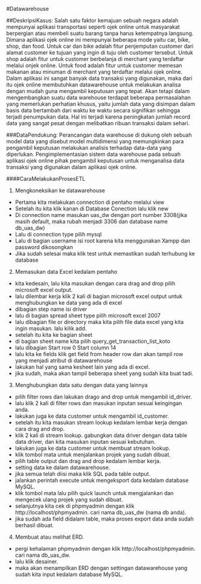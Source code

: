 #Datawarehouse

##DeskripsiKasus:
Salah satu faktor kemajuan sebuah negara adalah mempunyai aplikasi transportasi seperti ojek online untuk masyarakat berpergian atau membeli suatu barang tanpa harus ketempatnya langsung.
Dimana aplikasi ojek online ini mempunyai beberapa mode yaitu car, bike, shop, dan food.
Untuk car dan bike adalah fitur penjemputan customer dari alamat customer ke tujuan yang ingin di tuju oleh customer tersebut.
Untuk shop adalah fitur untuk customer berbelanja di merchant yang terdaftar melalui onjek online.
Untuk food adalah fitur untuk customer memesan makanan atau minuman di merchant yang terdaftar melalui ojek online.
Dalam aplikasi ini sangat banyak data transaksi yang digunakan, maka dari itu ojek online membutuhkan datawarehouse untuk melakukan analisa dengan mudah guna mengambil keputusan yang tepat.
Akan tetapi dalam mengembangkan suatu data warehouse terdapat beberapa permasalahan yang memerlukan perhatian khusus, 
yaitu jumlah data yang disimpan dalam basis data bertambah dari waktu ke waktu secara signifikan sehingga terjadi penumpukan data. 
Hal ini terjadi karena peningkatan jumlah record data yang sangat pesat dengan melibatkan ribuan transaksi dalam sehari.

###DataPendukung:
Perancangan data warehouse di dukung oleh sebuah model data yang disebut model multidimensi yang memungkinkan para pengambil keputusan melakukan analisis terhadap data-data yang diperlukan. 
Pengimplementasian sistem data warehouse pada sebuah aplikasi ojek online pihak pengambil keputusan untuk menganalisa data transaksi yang digunakan dalam aplikasi ojek online.

####CaraMelakukanProsesETL
1. Mengkoneksikan ke datawarehouse
- Pertama kita melakukan connection di pentaho melalui view
- Setelah itu kita klik kanan di Database Conection lalu klik new
- Di connection name masukan uas_dw dengan port number 3308(jika masih default, maka rubah menjadi 3306 dan database name db_uas_dw)
- Lalu di connection type pilih mysql
- Lalu di bagian username isi root karena kita menggunakan Xampp dan password dikosongkan
- Jika sudah selesai maka klik test untuk memastikan sudah terhubung ke database

2. Memasukan data Excel kedalam pentaho
- kita kedesain, lalu kita masukan dengan cara drag and drop pilih microsoft excel output.
- lalu dilembar kerja klik 2 kali di bagian microsoft excel output untuk menghubungkan ke data yang ada di excel
- dibagian step name isi driver
- lalu di bagian spread sheet type pilih microsoft excel 2007
- lalu dibagian file or directory maka kita pilih file data excel yang kita ingin masukan. lalu kilik add.
- setelah itu kita ke bagian sheet
- di bagian sheet name kita pilih query_get_transaction_list_koto
- lalu dibagian Start row 0 Start column 14
- lalu kita ke fields klik get field from header row dan akan tampil row yang menjadi atribut di datawarehouse
- lakukan hal yang sama kesheet lain yang ada di excel.
- jika sudah, maka akan tampil beberapa sheet yang sudah kita buat tadi.

3. Menghubungkan data satu dengan data yang lainnya
- pilih filter rows dan lakukan drago and drop untuk mengambil id_driver.
- lalu klik 2 kali di filter rows dan masukan inputan sesuai keingingan anda.
- lakukan juga ke data customer untuk mengambil id_customer.
- setelah itu kita masukan stream lookup kedalam lembar kerja dengan cara drag and drop.
- klik 2 kali di stream lookup. gabungkan data driver dengan data table data driver, dan kita masukan inputan sesuai kebutuhan.
- lakukan juga ke data customer untuk membuat stream lookup.
- klik tombol mata untuk menjalankan projek yang sudah dibuat.
- pilih table output dan drag and drop kedalam lembar kerja.
- setting data ke dalam datawarehouse.
- jika semua telah diisi maka klik SQL pada table output.
- jalankan perintah execute untuk mengeksport data kedalam database MySQL.
- klik tombol mata lalu pilih quick launch untuk mengjalankan dan mengecek ulang projek yang sudah dibuat.
- selanjutnya kita cek di phpmyadmin dengan klik http://localhost/phpmyadmin. cari nama db_uas_dw (nama db anda).
- jika sudah ada field didalam table, maka proses export data anda sudah berhasil dibuat.

4. Membuat atau melihat ERD.
- pergi kehalaman phpmyadmin dengan klik http://localhost/phpmyadmin. cari nama db_uas_dw.
- lalu klik desainer.
- maka akan menampilkan ERD dengan settingan datawarehouse yang sudah kita input kedalam database MySQL.
